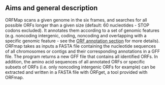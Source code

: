 ## Aims and general description

ORFMap scans a given genome in the six frames, and searches for 
all possible ORFs longer than a given size (default: 60 nucleotides -
STOP codons excluded). It annotates them according to a set of genomic features (e.g. noncoding intergenic,
coding, noncoding and overlapping with a specific genomic feature - see
the [ORF annotation section](./orfmap_orfdef.md) for more details). 
ORFmap takes as inputs a FASTA file containing the nucleotide
sequences of all chromosomes or contigs and their corresponding 
annotations in a GFF file. The program returns a new GFF file that contains all
identified ORFs. In addition, the amino acid sequences of 
all annotated ORFs or specific subsets of ORFs (i.e. only noncoding intergenic ORFs for example)
can be extracted and written in a FASTA file with ORFget, a tool 
provided with ORFmap. 

